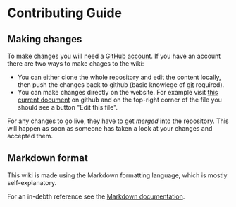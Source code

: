 # Contributing Guide


## Making changes

To make changes you will need a [GitHub account](https://github.com/join). If you have an account there are two ways to make chages to the wiki:
* You can either clone the whole repository and edit the content locally, then push the changes back to github (basic knowlege of [git](https://git-scm.com/) required).
* You can make changes directly on the website. For example visit [this current document](https://github.com/3dscanningwiki/Wiki/blob/main/meta/contributing_guide.md) on github and on the top-right corner of the file you should see a button "Edit this file".

For any changes to go live, they have to get *merged* into the repository. This will happen as soon as someone has taken a look at your changes and accepted them.


## Markdown format

This wiki is made using the Markdown formatting language, which is mostly self-explanatory.

For an in-debth reference see the [Markdown documentation](https://docs.github.com/en/get-started/writing-on-github/getting-started-with-writing-and-formatting-on-github/basic-writing-and-formatting-syntax).